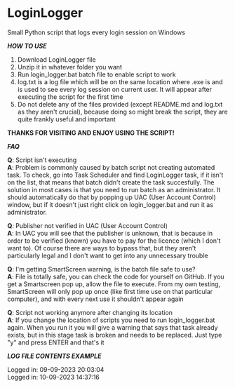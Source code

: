 # LoginLogger
Small Python script that logs every login session on Windows

***HOW TO USE***

1. Download LoginLogger file
2. Unzip it in whatever folder you want
3. Run login_logger.bat batch file to enable script to work
4. log.txt is a log file which will be on the same location where .exe is and is used to see every log session on current user. It will appear after executing the script for the first time
5. Do not delete any of the files provided (except README.md and log.txt as they aren't crucial), because doing so might break the script, they are quite frankly useful and important

**THANKS FOR VISITING AND ENJOY USING THE SCRIPT!**

***FAQ***

**Q**: Script isn't executing\
**A**: Problem is commonly caused by batch script not creating automated task. To check, go into Task Scheduler and find LoginLogger task, if it isn't on the list, that means that batch didn't create the task succesfully. The solution in most cases is that you need to run batch as an administrator. It should automatically do that by popping up UAC (User Account Control) window, but if it doesn't just right click on login_logger.bat and run it as administrator.

**Q**: Publisher not verified in UAC (User Account Control)\
**A**: In UAC you will see that the publisher is unknown, that is because in order to be verified (known) you have to pay for the licence (which I don't want to). Of course there are ways to bypass that, but they aren't particularly legal and I don't want to get into any unnecessary trouble

**Q**: I'm getting SmartScreen warning, is the batch file safe to use?\
**A**: File is totally safe, you can check the code for yourself on GitHub. If you get a Smartscreen pop up, allow the file to execute. From my own testing, SmartScreen will only pop up once (like first time use on that particular computer), and with every next use it shouldn't appear again

**Q**: Script not working anymore after changing its location\
**A**: If you change the location of scripts you need to run login_logger.bat again. When you run it you will give a warning that says that task already exists, but in this stage task is broken and needs to be replaced. Just type "y" and press ENTER and that's it

***LOG FILE CONTENTS EXAMPLE***

Logged in: 09-09-2023 20:03:04\
Logged in: 10-09-2023 14:37:16
